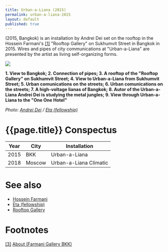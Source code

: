 ```yaml
---
title: Urban-a-Liana (2015)
permalink: urban-a-liana-2015
layout: default
published: true
---
```


(2015, Bangkok) is an installation by Andrei Dei set on the rooftop in the Hossein Farmani's <span id="a1">[\[1\]](#f1)</span> "Rooftop Gallery" on Sukhumvit Street in Bangkok in 2015. Wires and pipes of city communications at "Urban-a-Liana" are presented by the artist as living self-organizing forms.

![](/encyclopedia/images/urban-a-liana-2015.jpg)

**1. View to Bangkok; 2. Connection of pipes; 3. A rooftop of the "Rooftop Gallery" on Sukhumvit Street; 4. View to Urban-a-Liana from Sukhumvit Street; 5. Urban comunications on the streets; 6. Urban comunications on the streets; 7. A high-voltage lianas of Bangkok; 8. Autor of the Urban-a-Liana Andrei Dei is studying the metal jungles; 9. View through Urban-a-Liana to the "One One Hotel"**

*Photo: [Andrei Dei](deinichenko-andrei) / [Eta (fellowship)](eta-fellowship)*

# {{page.title}} Conspectus

|Year|City|Installation|
|-|-|-|
|2015|BKK|Urban-a-Liana|
|2018|Moscow|Urban-a-Liana Climatic|



# See also

+ [Hossein Farmani](farmani-hossein)
+ [Eta (fellowship)](eta-fellowship)
+ [Rooftop Gallery](rooftop-gallery)


# Footnotes

[[3]](#a3) <span id="f3"></span> [About (Farmani Gallery BKK)](http://www.farmanigallery.com/about.html)
